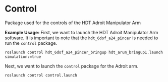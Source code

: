 # Control
Package used for the controls of the HDT Adroit Manipulator Arm

__Example Usage:__
First, we want to launch the HDT Adroit Manipulator Arm software. It is important to note that the ```hdt_6dof_a24_pincer``` is needed to run the ```control``` package.
```
roslaunch control hdt_6dof_a24_pincer_bringup hdt_arum_bringup1.launch simulation:=true
```
Next, we want to launch the ```control``` package for the Adroit arm.
```
roslaunch control control.launch
```